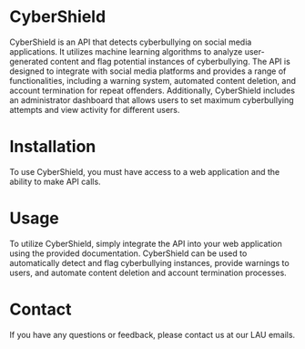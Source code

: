 # CyberShield
CyberShield is an API that detects cyberbullying on social media applications. It utilizes machine learning algorithms to analyze user-generated content and flag potential instances of cyberbullying. The API is designed to integrate with social media platforms and provides a range of functionalities, including a warning system, automated content deletion, and account termination for repeat offenders. Additionally, CyberShield includes an administrator dashboard that allows users to set maximum cyberbullying attempts and view activity for different users.

# Installation
To use CyberShield, you must have access to a web application and the ability to make API calls.

# Usage
To utilize CyberShield, simply integrate the API into your web application using the provided documentation. CyberShield can be used to automatically detect and flag cyberbullying instances, provide warnings to users, and automate content deletion and account termination processes.

# Contact
If you have any questions or feedback, please contact us at our LAU emails.
